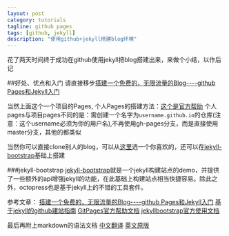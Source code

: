 ```yaml
---
layout: post
category: tutorials
tagline: github pages
tags: [github, jekyll]
description: "使用github+jekyll搭建blog环境"
---
```

花了两天时间终于成功在github使用jekyll把blog搭建出来，来做个小结，以作后记

##好处、优点和入门
请直接移步[搭建一个免费的，无限流量的Blog----github Pages和Jekyll入门](http://www.ruanyifeng.com/blog/2012/08/blogging_with_jekyll.html)

当然上面这个一个项目的Pages, 个人Pages的搭建方法：[这个是官方帮助](http://pages.github.com/)
个人pages与项目pages不同的是：需创建一个名字为`username.github.io`的仓库(注意：这个username必须为你的用户名),不再使用gh-pages分支，而是直接使用master分支，其他的都类似

当然你可以直接clone别人的blog，可以从[这里](https://github.com/mojombo/jekyll/wiki/Sites)选一个你喜欢的，还可以在[jekyll-bootstrap](http://jekyllbootstrap.com/)基础上搭建

###jekyll-bootstrap
[jekyll-bootstrap](http://jekyllbootstrap.com/)就是一个jekyll构建站点的demo，并提供了一些额外的api增强jekyll的功能，在此基础上构建站点相当快捷容易。除此之外，octopress也是基于jekyll上的不错的工具套件。

参考文章：
[搭建一个免费的，无限流量的Blog----github Pages和Jekyll入门](http://www.ruanyifeng.com/blog/2012/08/blogging_with_jekyll.html)
[基于jekyll的github建站指南](http://jiyeqian.github.io/2012/07/host-your-pages-at-github-using-jekyll/)
[GitPages官方帮助文档](http://pages.github.com/)
[jekyllbootstrap官方使用文档](http://jekyllbootstrap.com/)

最后再附上markdown的语法文档
[中文翻译](https://github.com/othree/markdown-syntax-zhtw/blob/master/syntax.md)
[英文原版](http://daringfireball.net/projects/markdown/syntax)